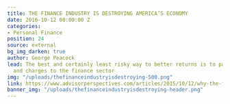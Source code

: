 ```yaml
---
title: THE FINANCE INDUSTRY IS DESTROYING AMERICA’S ECONOMY
date: 2016-10-12 00:00:00 Z
categories:
- Personal Finance
position: 24
source: external
bg_img_darken: true
author: George Peacock
lead: The best and certainly least risky way to better returns is to pay less in fees
  and charges to the finance sector
img: "/uploads/thefinanceindustryisdestroying-500.png"
link: https://www.advisorperspectives.com/articles/2015/10/12/why-the-finance-industry-is-destroying-america-s-economy
banner_img: "/uploads/thefinanceindustryisdestroying-header.png"
---
```


